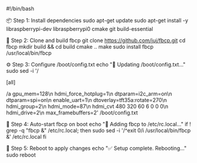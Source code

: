 

#!/bin/bash

📦 Step 1: Install dependencies
sudo apt-get update
sudo apt-get install -y libraspberrypi-dev libraspberrypi0 cmake git build-essential

🧠 Step 2: Clone and build fbcp
git clone https://github.com/juj/fbcp.git
cd fbcp
mkdir build && cd build
cmake ..
make
sudo install fbcp /usr/local/bin/fbcp

⚙️ Step 3: Configure /boot/config.txt
echo "🔧 Updating /boot/config.txt…"
sudo sed -i '/

[all]

/a
gpu_mem=128\n
hdmi_force_hotplug=1\n
dtparam=i2c_arm=on\n
dtparam=spi=on\n
enable_uart=1\n
dtoverlay=tft35a:rotate=270\n
hdmi_group=2\n
hdmi_mode=87\n
hdmi_cvt 480 320 60 6 0 0 0\n
hdmi_drive=2\n
max_framebuffers=2' /boot/config.txt

🚀 Step 4: Auto-start fbcp on boot
echo "🔁 Adding fbcp to /etc/rc.local…"
if ! grep -q "fbcp &" /etc/rc.local; then
sudo sed -i '/^exit 0/i /usr/local/bin/fbcp &' /etc/rc.local
fi

🔁 Step 5: Reboot to apply changes
echo "✅ Setup complete. Rebooting…"
sudo reboot
